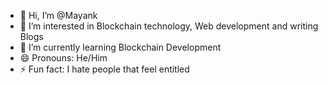 - 👋 Hi, I’m @Mayank 
- 👀 I’m interested in Blockchain technology, Web development and writing Blogs 
- 🌱 I’m currently learning Blockchain Development
- 😄 Pronouns: He/Him
- ⚡ Fun fact: I hate people that feel entitled 

<!---
Maysmayank/Maysmayank is a ✨ special ✨ repository because its `README.md` (this file) appears on your GitHub profile.
You can click the Preview link to take a look at your changes.
--->
